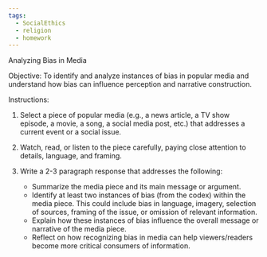 ```yaml
---
tags:
  - SocialEthics
  - religion
  - homework
---
```

Analyzing Bias in Media

Objective:
To identify and analyze instances of bias in popular media and understand how bias can influence perception and narrative construction.

Instructions:
1. Select a piece of popular media (e.g., a news article, a TV show episode, a movie, a song, a social media post, etc.) that addresses a current event or a social issue.

2. Watch, read, or listen to the piece carefully, paying close attention to details, language, and framing.

3. Write a 2-3 paragraph response that addresses the following:
	* Summarize the media piece and its main message or argument.
	* Identify at least two instances of bias (from the codex) within the media piece. This could include bias in language, imagery, selection of sources, framing of the issue, or omission of relevant information.
	* Explain how these instances of bias influence the overall message or narrative of the media piece.
	* Reflect on how recognizing bias in media can help viewers/readers become more critical consumers of information.